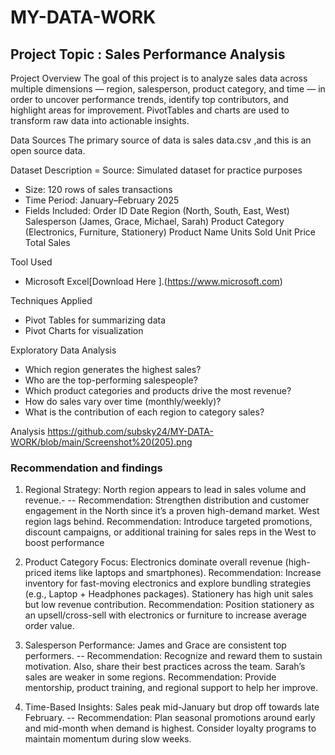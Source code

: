 # MY-DATA-WORK
## Project Topic : Sales Performance Analysis 

Project Overview
The goal of this project is to analyze sales data across multiple dimensions — region, salesperson, product category, and time — in order to uncover performance trends, identify top contributors, and highlight areas for improvement. PivotTables and charts are used to transform raw data into actionable insights.

Data Sources 
The primary source of data is sales data.csv ,and this is an open source data.


 Dataset Description
= Source: Simulated dataset for practice purposes
- Size: 120 rows of sales transactions
- Time Period: January–February 2025
- Fields Included:
    Order ID
    Date
    Region (North, South, East, West)
    Salesperson (James, Grace, Michael, Sarah)
    Product Category (Electronics, Furniture, Stationery)
    Product Name
    Units Sold
    Unit Price
    Total Sales

Tool Used
- Microsoft Excel[Download Here ].(https://www.microsoft.com)

Techniques Applied
 - Pivot Tables for summarizing data
 - Pivot Charts for visualization

Exploratory Data Analysis
- Which region generates the highest sales?
- Who are the top-performing salespeople?
- Which product categories and products drive the most revenue?
- How do sales vary over time (monthly/weekly)?
- What is the contribution of each region to category sales?

 Analysis
 https://github.com/subsky24/MY-DATA-WORK/blob/main/Screenshot%20(205).png

  ### Recommendation and findings 
 1.   Regional Strategy: North region appears to lead in sales volume and revenue.-
      -- Recommendation: Strengthen distribution and customer engagement in the North since it’s a proven high-demand market. West region 
         lags behind. Recommendation: Introduce targeted promotions, discount campaigns, or additional training for sales reps in the 
         West to boost performance 
              
  3.   Product Category Focus:
          Electronics dominate overall revenue (high-priced items like laptops and smartphones).
            Recommendation: Increase inventory for fast-moving electronics and explore bundling strategies (e.g., Laptop + Headphones 
          packages).
          Stationery has high unit sales but low revenue contribution.
            Recommendation: Position stationery as an upsell/cross-sell with electronics or furniture to increase average order value.
 
  4.   Salesperson Performance:
          James and Grace are consistent top performers.
           -- Recommendation: Recognize and reward them to sustain motivation. Also, share their best practices across the team.
            Sarah’s sales are weaker in some regions.
            Recommendation: Provide mentorship, product training, and regional support to help her improve.
   
   5.   Time-Based Insights:
          Sales peak mid-January but drop off towards late February.
          -- Recommendation: Plan seasonal promotions around early and mid-month when demand is highest. Consider loyalty programs to 
            maintain momentum during slow weeks.

